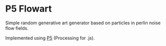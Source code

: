 # P5 Flowart

Simple random generative art generator based on particles in perlin noise flow fields.

Implemented using [P5](https://p5js.org) (Processing for .js).